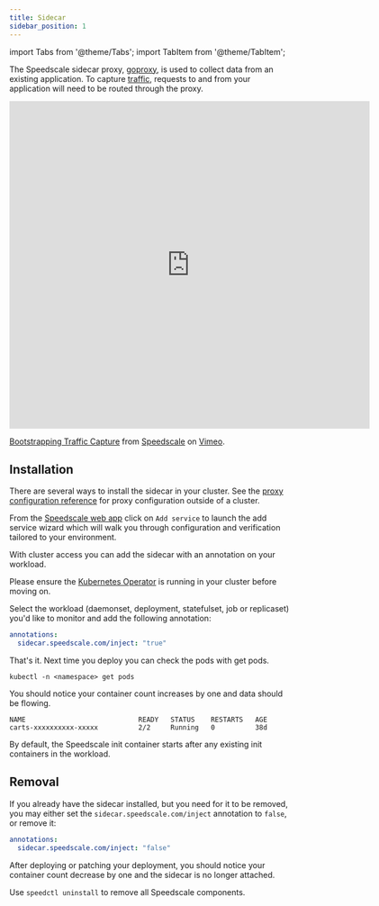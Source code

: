 ```yaml
---
title: Sidecar
sidebar_position: 1
---
```


import Tabs from '@theme/Tabs';
import TabItem from '@theme/TabItem';

The Speedscale sidecar proxy, [goproxy](/reference/glossary.md#goproxy), is
used to collect data from an existing application.  To capture
[traffic](/reference/glossary.md#traffic), requests to and from your
application will need to be routed through the proxy.

<iframe src="https://player.vimeo.com/video/986454551?badge=0&amp;autopause=0&amp;player_id=0&amp;app_id=58479" width="640" height="582" frameborder="0" allow="autoplay; fullscreen; picture-in-picture" allowfullscreen></iframe>
<p><a href="https://vimeo.com/986454551">Bootstrapping Traffic Capture</a> from <a href="https://vimeo.com/speedscale">Speedscale</a> on <a href="https://vimeo.com">Vimeo</a>.</p>

## Installation

There are several ways to install the sidecar in your cluster.  See the [proxy
configuration reference](/reference/proxy_config.mdx) for proxy configuration
outside of a cluster.

<Tabs>

<TabItem value="webapp" label="Web App">

From the [Speedscale web app](https://app.speedscale.com/) click on `Add
service` to launch the add service wizard which will walk you through
configuration and verification tailored to your environment.

</TabItem>

<TabItem value="annotation" label="Kubernetes Annotation">

With cluster access you can add the sidecar with an annotation on your
workload.

Please ensure the [Kubernetes Operator](../install/kubernetes-operator.md) is
running in your cluster before moving on.

Select the workload (daemonset, deployment, statefulset, job or replicaset)
you'd like to monitor and add the following annotation:

```yaml
annotations:
  sidecar.speedscale.com/inject: "true"
```

That's it. Next time you deploy you can check the pods with get pods.

```
kubectl -n <namespace> get pods
```

You should notice your container count increases by one and data should be flowing.

```
NAME                            READY   STATUS    RESTARTS   AGE
carts-xxxxxxxxxx-xxxxx          2/2     Running   0          38d
```

By default, the Speedscale init container starts after any existing init
containers in the workload.

</TabItem>

</Tabs>

## Removal

If you already have the sidecar installed, but you need for it to be removed,
you may either set the `sidecar.speedscale.com/inject` annotation to `false`,
or remove it:

```yaml
annotations:
  sidecar.speedscale.com/inject: "false"
```

After deploying or patching your deployment, you should notice your container
count decrease by one and the sidecar is no longer attached.

Use `speedctl uninstall` to remove all Speedscale components.

